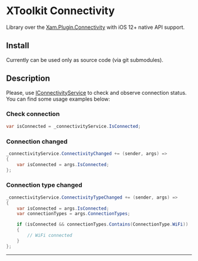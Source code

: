 # XToolkit Connectivity

Library over the [Xam.Plugin.Connectivity](https://github.com/jamesmontemagno/ConnectivityPlugin) with iOS 12+ native API support.

## Install

Currently can be used only as source code (via git submodules).

## Description

Please, use [IConnectivityService](xref:Softeq.XToolkit.Connectivity.IConnectivityService) to check and observe connection status. You can find some usage examples below:

### Check connection

```cs
var isConnected = _connectivityService.IsConnected;
```

### Connection changed

```cs
_connectivityService.ConnectivityChanged += (sender, args) =>
{
    var isConnected = args.IsConnected;
};
```

### Connection type changed

```cs
_connectivityService.ConnectivityTypeChanged += (sender, args) =>
{
    var isConnected = args.IsConnected;
    var connectionTypes = args.ConnectionTypes;

    if (isConnected && connectionTypes.Contains(ConnectionType.WiFi))
    {
        // WiFi connected
    }
};
```

---
